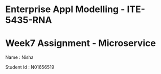# Enterprise Appl Modelling - ITE-5435-RNA
# Week7 Assignment -  Microservice

Name : Nisha

Student Id : N01656519

